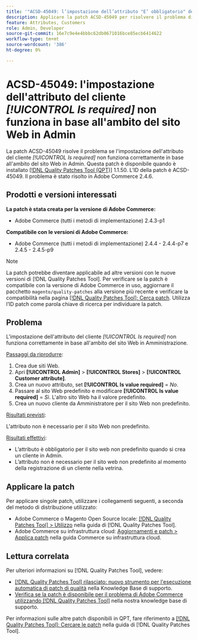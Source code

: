 ```yaml
---
title: '"ACSD-45049: l’impostazione dell’attributo "E’ obbligatorio" del cliente non funziona secondo l’ambito del sito web in Admin"'
description: Applicare la patch ACSD-45049 per risolvere il problema di Adobe Commerce in cui l'attributo cliente "[!UICONTROL Is required]" non viene correttamente sostituito in base all'ambito del sito Web in Admin.
feature: Attributes, Customers
role: Admin, Developer
source-git-commit: 16e7c9e4e4bbbc62db0671016bce85ecb6414622
workflow-type: tm+mt
source-wordcount: '386'
ht-degree: 0%

---
```


# ACSD-45049: l&#39;impostazione dell&#39;attributo del cliente *[!UICONTROL Is required]* non funziona in base all&#39;ambito del sito Web in Admin

La patch ACSD-45049 risolve il problema se l&#39;impostazione dell&#39;attributo del cliente *[!UICONTROL Is required]* non funziona correttamente in base all&#39;ambito del sito Web in Admin. Questa patch è disponibile quando è installato [[!DNL Quality Patches Tool (QPT)]](https://experienceleague.adobe.com/docs/commerce-operations/tools/quality-patches-tool/usage.html?lang=it) 1.1.50. L’ID della patch è ACSD-45049. Il problema è stato risolto in Adobe Commerce 2.4.6.

## Prodotti e versioni interessati

**La patch è stata creata per la versione di Adobe Commerce:**

* Adobe Commerce (tutti i metodi di implementazione) 2.4.3-p1

**Compatibile con le versioni di Adobe Commerce:**

* Adobe Commerce (tutti i metodi di implementazione) 2.4.4 - 2.4.4-p7 e 2.4.5 - 2.4.5-p9

>[!NOTE]
>
>La patch potrebbe diventare applicabile ad altre versioni con le nuove versioni di [!DNL Quality Patches Tool]. Per verificare se la patch è compatibile con la versione di Adobe Commerce in uso, aggiornare il pacchetto `magento/quality-patches` alla versione più recente e verificare la compatibilità nella pagina [[!DNL Quality Patches Tool]: Cerca patch](https://experienceleague.adobe.com/tools/commerce-quality-patches/index.html?lang=it). Utilizza l’ID patch come parola chiave di ricerca per individuare la patch.

## Problema

L&#39;impostazione dell&#39;attributo del cliente *[!UICONTROL Is required]* non funziona correttamente in base all&#39;ambito del sito Web in Amministrazione.

<u>Passaggi da riprodurre</u>:

1. Crea due siti Web.
1. Apri **[!UICONTROL Admin]** > **[!UICONTROL Stores]** > **[!UICONTROL Customer attribute]**.
1. Crea un nuovo attributo, set **[!UICONTROL Is value required]** = *No*.
1. Passare al sito Web predefinito e modificare **[!UICONTROL Is value required]** = *Sì*. L&#39;altro sito Web ha il valore predefinito.
1. Crea un nuovo cliente da Amministratore per il sito Web non predefinito.

<u>Risultati previsti</u>:

L&#39;attributo non è necessario per il sito Web non predefinito.

<u>Risultati effettivi</u>:

* L’attributo è obbligatorio per il sito web non predefinito quando si crea un cliente in Admin.
* L’attributo non è necessario per il sito web non predefinito al momento della registrazione di un cliente nella vetrina.

## Applicare la patch

Per applicare singole patch, utilizzare i collegamenti seguenti, a seconda del metodo di distribuzione utilizzato:

* Adobe Commerce o Magento Open Source locale: [[!DNL Quality Patches Tool] > Utilizzo](https://experienceleague.adobe.com/docs/commerce-operations/tools/quality-patches-tool/usage.html?lang=it) nella guida di [!DNL Quality Patches Tool].
* Adobe Commerce su infrastruttura cloud: [Aggiornamenti e patch > Applica patch](https://experienceleague.adobe.com/docs/commerce-cloud-service/user-guide/develop/upgrade/apply-patches.html?lang=it) nella guida Commerce su infrastruttura cloud.

## Lettura correlata

Per ulteriori informazioni su [!DNL Quality Patches Tool], vedere:

* [[!DNL Quality Patches Tool] rilasciato: nuovo strumento per l&#39;esecuzione automatica di patch di qualità](/help/announcements/adobe-commerce-announcements/magento-quality-patches-released-new-tool-to-self-serve-quality-patches.md) nella Knowledge Base di supporto.
* [Verifica se la patch è disponibile per il problema di Adobe Commerce utilizzando  [!DNL Quality Patches Tool]](/help/support-tools/patches-available-in-qpt-tool/check-patch-for-magento-issue-with-magento-quality-patches.md) nella nostra knowledge base di supporto.

Per informazioni sulle altre patch disponibili in QPT, fare riferimento a [[!DNL Quality Patches Tool]: Cercare le patch](https://experienceleague.adobe.com/tools/commerce-quality-patches/index.html?lang=it) nella guida di [!DNL Quality Patches Tool].
